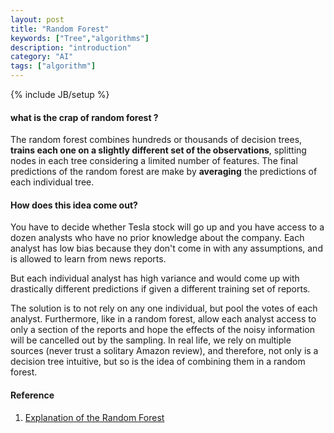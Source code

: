 ```yaml
---
layout: post
title: "Random Forest"
keywords: ["Tree","algorithms"]
description: "introduction"
category: "AI"
tags: ["algorithm"]
---
```

{% include JB/setup %}

#### what is the crap of random forest ?

The random forest combines hundreds or thousands of decision trees, **trains each one on a slightly different set 
of the observations**, splitting nodes in each tree considering a limited number of features. The final predictions 
of the random forest are make by **averaging** the predictions of each individual tree.

#### How does this idea come out?

You have to decide whether Tesla stock will go up and you have access to a dozen analysts who have no prior knowledge
about the company. Each analyst has low bias because they don't come in with any assumptions, and is allowed to learn 
from news reports. <br />

But each individual analyst has high variance and would come up with drastically different predictions if given a 
different training set of reports.<br />

The solution is to not rely on any one individual, but pool the votes of each analyst. Furthermore, like in a random
forest, allow each analyst access to only a section of the reports and hope the effects of the noisy information will
be cancelled out by the sampling. In real life, we rely on multiple sources (never trust a solitary Amazon review),
and therefore, not only is a decision tree intuitive, but so is the idea of combining them in a random forest.


#### Reference
1. [Explanation of the Random Forest](https://towardsdatascience.com/an-implementation-and-explanation-of-the-random-forest-in-python-77bf308a9b76)

